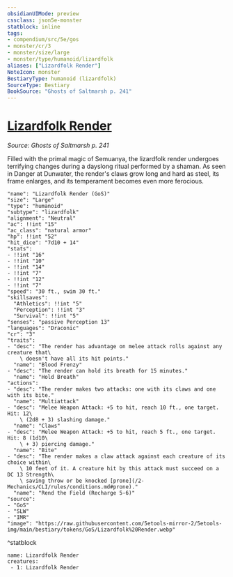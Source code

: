 ```yaml
---
obsidianUIMode: preview
cssclass: json5e-monster
statblock: inline
tags:
- compendium/src/5e/gos
- monster/cr/3
- monster/size/large
- monster/type/humanoid/lizardfolk
aliases: ["Lizardfolk Render"]
NoteIcon: monster
BestiaryType: humanoid (lizardfolk)
SourceType: Bestiary
BookSource: "Ghosts of Saltmarsh p. 241"
---
```

# [Lizardfolk Render](2-Mechanics/CLI/bestiary/humanoid/lizardfolk-render-gos.md)
*Source: Ghosts of Saltmarsh p. 241*  

Filled with the primal magic of Semuanya, the lizardfolk render undergoes terrifying changes during a dayslong ritual performed by a shaman. As seen in Danger at Dunwater, the render's claws grow long and hard as steel, its frame enlarges, and its temperament becomes even more ferocious.

```statblock
"name": "Lizardfolk Render (GoS)"
"size": "Large"
"type": "humanoid"
"subtype": "lizardfolk"
"alignment": "Neutral"
"ac": !!int "15"
"ac_class": "natural armor"
"hp": !!int "52"
"hit_dice": "7d10 + 14"
"stats":
- !!int "16"
- !!int "10"
- !!int "14"
- !!int "7"
- !!int "12"
- !!int "7"
"speed": "30 ft., swim 30 ft."
"skillsaves":
  "Athletics": !!int "5"
  "Perception": !!int "3"
  "Survival": !!int "5"
"senses": "passive Perception 13"
"languages": "Draconic"
"cr": "3"
"traits":
- "desc": "The render has advantage on melee attack rolls against any creature that\
    \ doesn't have all its hit points."
  "name": "Blood Frenzy"
- "desc": "The render can hold its breath for 15 minutes."
  "name": "Hold Breath"
"actions":
- "desc": "The render makes two attacks: one with its claws and one with its bite."
  "name": "Multiattack"
- "desc": "Melee Weapon Attack: +5 to hit, reach 10 ft., one target. Hit: 12\
    \ (2d8 + 3) slashing damage."
  "name": "Claws"
- "desc": "Melee Weapon Attack: +5 to hit, reach 5 ft., one target. Hit: 8 (1d10\
    \ + 3) piercing damage."
  "name": "Bite"
- "desc": "The render makes a claw attack against each creature of its choice within\
    \ 10 feet of it. A creature hit by this attack must succeed on a DC 13 Strength\
    \ saving throw or be knocked [prone](/2-Mechanics/CLI/rules/conditions.md#prone)."
  "name": "Rend the Field (Recharge 5-6)"
"source":
- "GoS"
- "SLW"
- "IMR"
"image": "https://raw.githubusercontent.com/5etools-mirror-2/5etools-img/main/bestiary/tokens/GoS/Lizardfolk%20Render.webp"
```
^statblock

```encounter-table
name: Lizardfolk Render
creatures:
 - 1: Lizardfolk Render
```